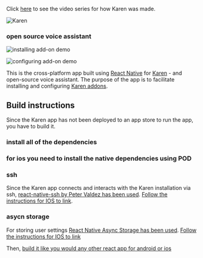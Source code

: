 Click [here](https://www.youtube.com/watch?v=VPdPOVL8c1Q&list=PL9gEr35J45czlRLHXhA3jShGG_jIrRprJ) to see the video series for how Karen was made.

![Karen](https://alfredo.lol/static/karen/img/karen_small.png)
### open source voice assistant

![installing add-on demo](https://imgur.com/z7ZH9ZK.gif)

![configuring add-on demo](https://imgur.com/RyA9lu1.gif)

This is the cross-platform app built using [React Native](https://reactnative.dev/) for [Karen](https://github.com/AlfredoSequeida/karen) - and open-source voice assistant. The purpose of the app is to facilitate installing and configuring [Karen addons](https://alfredo.lol/karen/).


## Build instructions
Since the Karen app has not been deployed to an app store to run the app, you have to build it.

### install all of the dependencies

### for ios you need to install the native dependencies using POD

### ssh
Since the Karen app connects and interacts with the Karen installation via ssh, [react-native-ssh by Peter Valdez has been used](https://github.com/azlyth/react-native-ssh). [Follow the instructions for IOS to link](https://github.com/azlyth/react-native-ssh#ios).

### asycn storage
For storing user settings [React Native Async Storage has been used](https://react-native-async-storage.github.io/async-storage/docs/install). [Follow the instructions for IOS to link](https://react-native-async-storage.github.io/async-storage/docs/install#link)

Then, [build it like you would any other react app for android or ios](https://reactnative.dev/docs/running-on-device)
